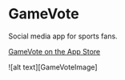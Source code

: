 # GameVote

Social media app for sports fans.

[GameVote on the App Store](https://itunes.apple.com/ca/app/game-vote/id1234737175?mt=8)

![alt text][GameVoteImage]
